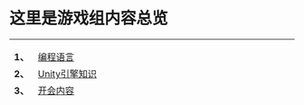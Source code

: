  # 这里是游戏组内容总览
 -----
 <table data-view="cards">
    <thead>
    <tr>
            <td><strong>1、</strong></td>
            <td><a href="game_CodeLanguage/game_CodeLanguage">编程语言</a></td>
    </tr>
    <tr>
            <td><strong>2、</strong></td>
            <td><a href="game_Unity/game_Unity_total">Unity引擎知识</a></td>
    </tr>
    <tr>
            <td><strong>3、</strong></td>
            <td><a href="game_meeting">开会内容</a></td>
    </tr>

 